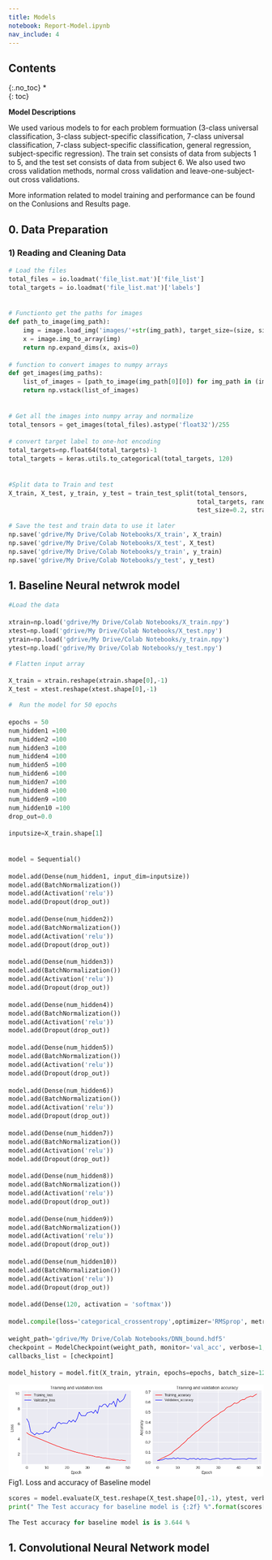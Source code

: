 ```yaml
---
title: Models
notebook: Report-Model.ipynb
nav_include: 4
---
```


## Contents
{:.no_toc}
*  
{: toc}

**Model Descriptions**

We used various models to for each problem formuation (3-class universal classification, 3-class subject-specific classification, 7-class universal classification, 7-class subject-specific classification, general regression, subject-specific regression). The train set consists of data from subjects 1 to 5, and the test set consists of data from subject 6. We also used two cross validation methods, normal cross validation and leave-one-subject-out cross validations. 

More information related to model training and performance can be found on the Conlusions and Results page.



## 0. Data Preparation
### 1) Reading and Cleaning Data



```python
# Load the files 
total_files = io.loadmat('file_list.mat')['file_list']
total_targets = io.loadmat('file_list.mat')['labels']


# Functionto get the paths for images
def path_to_image(img_path):
    img = image.load_img('images/'+str(img_path), target_size=(size, size))
    x = image.img_to_array(img)
    return np.expand_dims(x, axis=0)

# function to convert images to numpy arrays
def get_images(img_paths):
    list_of_images = [path_to_image(img_path[0][0]) for img_path in (img_paths)] 
    return np.vstack(list_of_images)
    

# Get all the images into numpy array and normalize
total_tensors = get_images(total_files).astype('float32')/255

# convert target label to one-hot encoding
total_targets=np.float64(total_targets)-1
total_targets = keras.utils.to_categorical(total_targets, 120)


#Split data to Train and test
X_train, X_test, y_train, y_test = train_test_split(total_tensors,
                                                    total_targets, random_state=9999,
                                                    test_size=0.2, stratify=total_targets)
```
```python
# Save the test and train data to use it later
np.save('gdrive/My Drive/Colab Notebooks/X_train', X_train)
np.save('gdrive/My Drive/Colab Notebooks/X_test', X_test)
np.save('gdrive/My Drive/Colab Notebooks/y_train', y_train)
np.save('gdrive/My Drive/Colab Notebooks/y_test', y_test)
```

## 1. Baseline Neural netwrok model

   ```python
  #Load the data

xtrain=np.load('gdrive/My Drive/Colab Notebooks/X_train.npy')
xtest=np.load('gdrive/My Drive/Colab Notebooks/X_test.npy')
ytrain=np.load('gdrive/My Drive/Colab Notebooks/y_train.npy')
ytest=np.load('gdrive/My Drive/Colab Notebooks/y_test.npy')
```
```python
# Flatten input array

X_train = xtrain.reshape(xtrain.shape[0],-1)
X_test = xtest.reshape(xtest.shape[0],-1)
```
```python
#  Run the model for 50 epochs

epochs = 50
num_hidden1 =100
num_hidden2 =100
num_hidden3 =100
num_hidden4 =100
num_hidden5 =100
num_hidden6 =100
num_hidden7 =100
num_hidden8 =100
num_hidden9 =100
num_hidden10 =100
drop_out=0.0

inputsize=X_train.shape[1]


model = Sequential()

model.add(Dense(num_hidden1, input_dim=inputsize))
model.add(BatchNormalization())
model.add(Activation('relu'))
model.add(Dropout(drop_out))

model.add(Dense(num_hidden2))
model.add(BatchNormalization())
model.add(Activation('relu'))
model.add(Dropout(drop_out))

model.add(Dense(num_hidden3))
model.add(BatchNormalization())
model.add(Activation('relu'))
model.add(Dropout(drop_out))

model.add(Dense(num_hidden4))
model.add(BatchNormalization())
model.add(Activation('relu'))
model.add(Dropout(drop_out))

model.add(Dense(num_hidden5))
model.add(BatchNormalization())
model.add(Activation('relu'))
model.add(Dropout(drop_out))

model.add(Dense(num_hidden6))
model.add(BatchNormalization())
model.add(Activation('relu'))
model.add(Dropout(drop_out))

model.add(Dense(num_hidden7))
model.add(BatchNormalization())
model.add(Activation('relu'))
model.add(Dropout(drop_out))

model.add(Dense(num_hidden8))
model.add(BatchNormalization())
model.add(Activation('relu'))
model.add(Dropout(drop_out))

model.add(Dense(num_hidden9))
model.add(BatchNormalization())
model.add(Activation('relu'))
model.add(Dropout(drop_out))

model.add(Dense(num_hidden10))
model.add(BatchNormalization())
model.add(Activation('relu'))
model.add(Dropout(drop_out))

model.add(Dense(120, activation = 'softmax')) 

model.compile(loss='categorical_crossentropy',optimizer='RMSprop', metrics=['accuracy'])

weight_path='gdrive/My Drive/Colab Notebooks/DNN_bound.hdf5'
checkpoint = ModelCheckpoint(weight_path, monitor='val_acc', verbose=1, save_best_only=True)
callbacks_list = [checkpoint]

model_history = model.fit(X_train, ytrain, epochs=epochs, batch_size=128, validation_split=0.2,callbacks=callbacks_list)
```


![Models](Images/dnn.png) 
                                Fig1. Loss and accuracy of Baseline model

```python
scores = model.evaluate(X_test.reshape(X_test.shape[0],-1), ytest, verbose=0)
print(" The Test accuracy for baseline model is {:2f} %".format(scores[1]*100))
```
```python
The Test accuracy for baseline model is is 3.644 %
```

## 1. Convolutional Neural Network model



